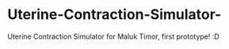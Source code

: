 # Uterine-Contraction-Simulator-
Uterine Contraction Simulator for Maluk Timor, first prototype! :D
